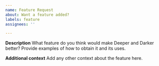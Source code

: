 ```yaml
---
name: Feature Request
about: Want a feature added?
labels: feature
assignees: ''

---
```


**Description**
What feature do you think would make Deeper and Darker better? Provide examples of how to obtain it and its uses.

**Additional context**
Add any other context about the feature here.
